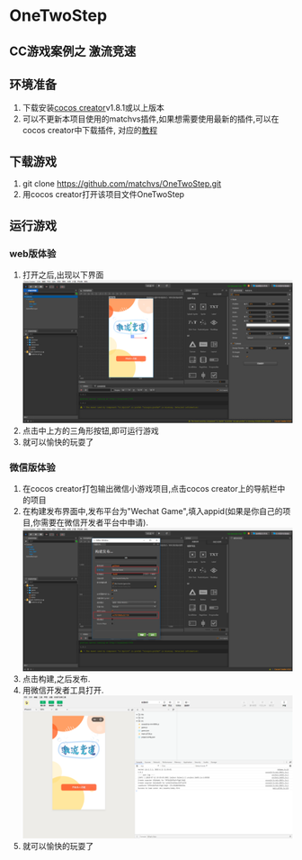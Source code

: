 # OneTwoStep
## CC游戏案例之 激流竞速

## 环境准备

1. 下载安装[cocos creator](http://www.cocos.com/download)v1.8.1或以上版本
2. 可以不更新本项目使用的matchvs插件,如果想需要使用最新的插件,可以在cocos creator中下载插件,
对应的[教程](http://www.matchvs.com/service?page=creatorStart)

## 下载游戏

1. git clone https://github.com/matchvs/OneTwoStep.git
2. 用cocos creator打开该项目文件OneTwoStep

## 运行游戏

###  web版体验

1. 打开之后,出现以下界面
![snipaste20180712_193350.png](.\res\snipaste20180712_193350.png)
2. 点击中上方的三角形按钮,即可运行游戏
3. 就可以愉快的玩耍了 

###  微信版体验

1. 在cocos creator打包输出微信小游戏项目,点击cocos creator上的导航栏中的项目
2. 在构建发布界面中,发布平台为"Wechat Game",填入appid(如果是你自己的项目,你需要在微信开发者平台中申请).
![snipaste20180713_104137.png](.\res\snipaste20180713_104137.png)
3. 点击构建,之后发布.
4. 用微信开发者工具打开.
![snipaste20180712_195957.png](.\res\snipaste20180712_195957.png)
5. 就可以愉快的玩耍了 